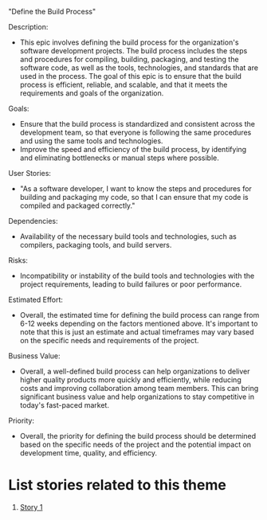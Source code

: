 "Define the Build Process"

Description: 
-  This epic involves defining the build process for the organization's software development projects. The build 
process includes the steps and procedures for compiling, building, packaging, and testing the software code, as well 
as the tools, technologies, and standards that are used in the process. The goal of this epic is to ensure that the 
build process is efficient, reliable, and scalable, and that it meets the requirements and goals of the organization.



Goals: 
- Ensure that the build process is standardized and consistent across the development team, so that everyone is 
following the same procedures and using the same tools and technologies.
- Improve the speed and efficiency of the build process, by identifying and eliminating bottlenecks or manual 
steps where possible.

User Stories: 
- "As a software developer, I want to know the steps and procedures for building and packaging my code, so that I can 
ensure that my code is compiled and packaged correctly."

Dependencies: 
- Availability of the necessary build tools and technologies, such as compilers, packaging tools, and build servers.

Risks: 
- Incompatibility or instability of the build tools and technologies with the project requirements, leading to build failures or poor performance.

Estimated Effort: 
- Overall, the estimated time for defining the build process can range from 6-12 weeks depending on the 
factors mentioned above. It's important to note that this is just an estimate and actual timeframes may vary 
based on the specific needs and requirements of the project.

Business Value:
- Overall, a well-defined build process can help organizations to deliver higher quality products more quickly and 
efficiently, while reducing costs and improving collaboration among team members. This can bring significant business 
value and help organizations to stay competitive in today's fast-paced market.

Priority: 
- Overall, the priority for defining the build process should be determined based on the specific needs of the project 
and the potential impact on development time, quality, and efficiency.

# List stories related to this theme
1. [Story 1](../Story/story1_templates.md)
